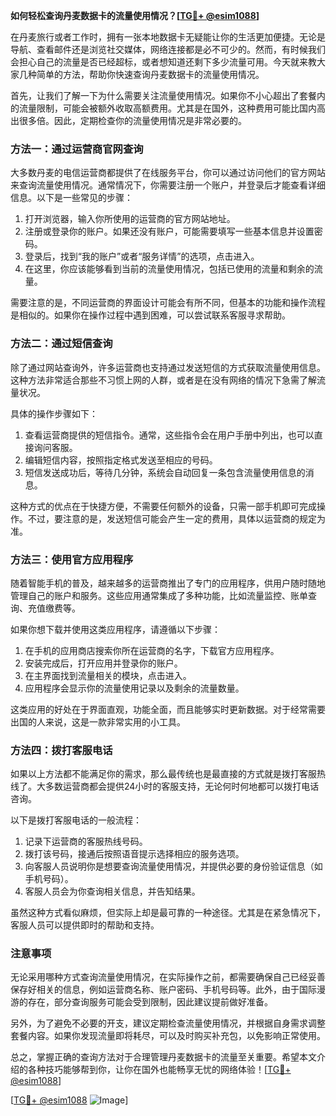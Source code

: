 **如何轻松查询丹麦数据卡的流量使用情况？[[TG💪+ @esim1088](https://t.me/s/esim1088)]**

在丹麦旅行或者工作时，拥有一张本地数据卡无疑能让你的生活更加便捷。无论是导航、查看邮件还是浏览社交媒体，网络连接都是必不可少的。然而，有时候我们会担心自己的流量是否已经超标，或者想知道还剩下多少流量可用。今天就来教大家几种简单的方法，帮助你快速查询丹麦数据卡的流量使用情况。

首先，让我们了解一下为什么需要关注流量使用情况。如果你不小心超出了套餐内的流量限制，可能会被额外收取高额费用。尤其是在国外，这种费用可能比国内高出很多倍。因此，定期检查你的流量使用情况是非常必要的。

### 方法一：通过运营商官网查询

大多数丹麦的电信运营商都提供了在线服务平台，你可以通过访问他们的官方网站来查询流量使用情况。通常情况下，你需要注册一个账户，并登录后才能查看详细信息。以下是一些常见的步骤：

1. 打开浏览器，输入你所使用的运营商的官方网站地址。
2. 注册或登录你的账户。如果还没有账户，可能需要填写一些基本信息并设置密码。
3. 登录后，找到“我的账户”或者“服务详情”的选项，点击进入。
4. 在这里，你应该能够看到当前的流量使用情况，包括已使用的流量和剩余的流量。

需要注意的是，不同运营商的界面设计可能会有所不同，但基本的功能和操作流程是相似的。如果你在操作过程中遇到困难，可以尝试联系客服寻求帮助。

### 方法二：通过短信查询

除了通过网站查询外，许多运营商也支持通过发送短信的方式获取流量使用信息。这种方法非常适合那些不习惯上网的人群，或者是在没有网络的情况下急需了解流量状况。

具体的操作步骤如下：

1. 查看运营商提供的短信指令。通常，这些指令会在用户手册中列出，也可以直接询问客服。
2. 编辑短信内容，按照指定格式发送至相应的号码。
3. 短信发送成功后，等待几分钟，系统会自动回复一条包含流量使用信息的消息。

这种方式的优点在于快捷方便，不需要任何额外的设备，只需一部手机即可完成操作。不过，要注意的是，发送短信可能会产生一定的费用，具体以运营商的规定为准。

### 方法三：使用官方应用程序

随着智能手机的普及，越来越多的运营商推出了专门的应用程序，供用户随时随地管理自己的账户和服务。这些应用通常集成了多种功能，比如流量监控、账单查询、充值缴费等。

如果你想下载并使用这类应用程序，请遵循以下步骤：

1. 在手机的应用商店搜索你所在运营商的名字，下载官方应用程序。
2. 安装完成后，打开应用并登录你的账户。
3. 在主界面找到流量相关的模块，点击进入。
4. 应用程序会显示你的流量使用记录以及剩余的流量数量。

这类应用的好处在于界面直观，功能全面，而且能够实时更新数据。对于经常需要出国的人来说，这是一款非常实用的小工具。

### 方法四：拨打客服电话

如果以上方法都不能满足你的需求，那么最传统也是最直接的方式就是拨打客服热线了。大多数运营商都会提供24小时的客服支持，无论何时何地都可以拨打电话咨询。

以下是拨打客服电话的一般流程：

1. 记录下运营商的客服热线号码。
2. 拨打该号码，接通后按照语音提示选择相应的服务选项。
3. 向客服人员说明你是想要查询流量使用情况，并提供必要的身份验证信息（如手机号码）。
4. 客服人员会为你查询相关信息，并告知结果。

虽然这种方式看似麻烦，但实际上却是最可靠的一种途径。尤其是在紧急情况下，客服人员可以提供即时的帮助和支持。

### 注意事项

无论采用哪种方式查询流量使用情况，在实际操作之前，都需要确保自己已经妥善保存好相关的信息，例如运营商名称、账户密码、手机号码等。此外，由于国际漫游的存在，部分查询服务可能会受到限制，因此建议提前做好准备。

另外，为了避免不必要的开支，建议定期检查流量使用情况，并根据自身需求调整套餐内容。如果你发现流量即将耗尽，可以及时购买补充包，以免影响正常使用。

总之，掌握正确的查询方法对于合理管理丹麦数据卡的流量至关重要。希望本文介绍的各种技巧能够帮到你，让你在国外也能畅享无忧的网络体验！[[TG💪+ @esim1088](https://t.me/s/esim1088)]

[[TG💪+ @esim1088](https://t.me/s/esim1088) ![Image](https://i.postimg.cc/4NQfJmqS/Snipaste-2025-05-13-00-14-12.png)]
